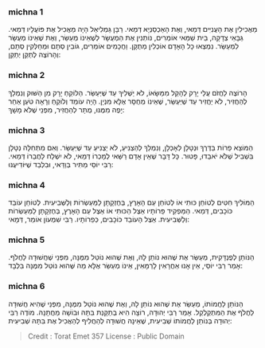 
### michna 1
מַאֲכִילִין אֶת הָעֲנִיִּים דְּמַאי, וְאֶת הָאַכְסַנְיָא דְּמַאי. רַבָּן גַּמְלִיאֵל הָיָה מַאֲכִיל אֶת פּוֹעֲלָיו דְּמַאי. גַּבָּאֵי צְדָקָה, בֵּית שַׁמַּאי אוֹמְרִים, נוֹתְנִין אֶת הַמְעֻשָּׂר לְשֶׁאֵינוֹ מְעַשֵּׂר, וְאֶת שֶׁאֵינוֹ מְעֻשָּׂר לִמְעַשֵּׂר. נִמְצְאוּ כָל הָאָדָם אוֹכְלִין מְתֻקָּן. וַחֲכָמִים אוֹמְרִים, גּוֹבִין סְתָם וּמְחַלְּקִין סְתָם, וְהָרוֹצֶה לְתַקֵּן יְתַקֵּן:

### michna 2
הָרוֹצֶה לַחֲזֹם עֲלֵי יָרָק לְהָקֵל מִמַּשָּׂאוֹ, לֹא יַשְׁלִיךְ עַד שֶׁיְּעַשֵּׂר. הַלּוֹקֵחַ יָרָק מִן הַשּׁוּק וְנִמְלַךְ לְהַחֲזִיר, לֹא יַחֲזִיר עַד שֶׁיְּעַשֵּׂר, שֶׁאֵינוֹ מְחֻסָּר אֶלָּא מִנְיָן. הָיָה עוֹמֵד וְלוֹקֵחַ וְרָאָה טֹעַן אַחֵר יָפֶה מִמֶּנּוּ, מֻתָּר לְהַחֲזִיר, מִפְּנֵי שֶׁלֹּא מָשָׁךְ:

### michna 3
הַמּוֹצֵא פֵרוֹת בַּדֶּרֶךְ וּנְטָלָן לְאָכְלָן, וְנִמְלַךְ לְהַצְנִיעַ, לֹא יַצְנִיעַ עַד שֶׁיְּעַשֵּׂר. וְאִם מִתְּחִלָּה נְטָלָן בִּשְׁבִיל שֶׁלֹּא יֹאבֵדוּ, פָּטוּר. כָּל דָּבָר שֶׁאֵין אָדָם רַשַּׁאי לְמָכְרוֹ דְּמַאי, לֹא יִשְׁלַח לַחֲבֵרוֹ דְּמַאי. רַבִּי יוֹסֵי מַתִּיר בְּוַדַּאי, וּבִלְבַד שֶׁיּוֹדִיעֶנּוּ:

### michna 4
הַמּוֹלִיךְ חִטִּים לְטוֹחֵן כּוּתִי אוֹ לְטוֹחֵן עַם הָאָרֶץ, בְּחֶזְקָתָן לַמַּעַשְׂרוֹת וְלַשְּׁבִיעִית. לְטוֹחֵן עוֹבֵד כּוֹכָבִים, דְּמַאי. הַמַּפְקִיד פֵּרוֹתָיו אֵצֶל הַכּוּתִי אוֹ אֵצֶל עַם הָאָרֶץ, בְּחֶזְקָתָן לַמַּעַשְׂרוֹת וְלַשְּׁבִיעִית. אֵצֶל הָעוֹבֵד כּוֹכָבִים, כְּפֵרוֹתָיו. רַבִּי שִׁמְעוֹן אוֹמֵר, דְּמָאי:

### michna 5
הַנּוֹתֵן לְפֻנְדָּקִית, מְעַשֵּׂר אֶת שֶׁהוּא נוֹתֵן לָהּ, וְאֶת שֶׁהוּא נוֹטֵל מִמֶּנָּה, מִפְּנֵי שֶׁחֲשׁוּדָה לַחֲלֹף. אָמַר רַבִּי יוֹסֵי, אֵין אָנוּ אַחֲרָאִין לָרַמָּאִין, אֵינוֹ מְעַשֵּׂר אֶלָּא מַה שֶּׁהוּא נוֹטֵל מִמֶּנָּה בִּלְבָד:

### michna 6
הַנּוֹתֵן לַחֲמוֹתוֹ, מְעַשֵּׂר אֶת שֶׁהוּא נוֹתֵן לָהּ, וְאֶת שֶׁהוּא נוֹטֵל מִמֶּנָּה, מִפְּנֵי שֶׁהִיא חֲשׁוּדָה לַחֲלֹף אֶת הַמִּתְקַלְקֵל. אָמַר רַבִּי יְהוּדָה, רוֹצָה הִיא בְתַקָּנַת בִּתָּהּ וּבוֹשָׁה מֵחֲתָנָהּ. מוֹדֶה רַבִּי יְהוּדָה בְּנוֹתֵן לַחֲמוֹתוֹ שְׁבִיעִית, שֶׁאֵינָהּ חֲשׁוּדָה לְהַחֲלִיף לְהַאֲכִיל אֶת בִּתָּהּ שְׁבִיעִית:

>Credit : Torat Emet 357
>License : Public Domain 